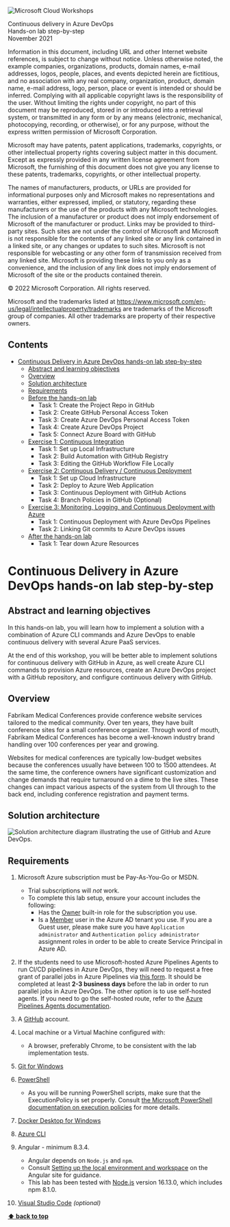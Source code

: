 ![Microsoft Cloud Workshops](https://github.com/Microsoft/MCW-Template-Cloud-Workshop/raw/main/Media/ms-cloud-workshop.png "Microsoft Cloud Workshops")

<div class="MCWHeader1">
Continuous delivery in Azure DevOps
</div>

<div class="MCWHeader2">
Hands-on lab step-by-step
</div>

<div class="MCWHeader3">
November 2021
</div>

Information in this document, including URL and other Internet website references, is subject to change without notice. Unless otherwise noted, the example companies, organizations, products, domain names, e-mail addresses, logos, people, places, and events depicted herein are fictitious, and no association with any real company, organization, product, domain name, e-mail address, logo, person, place or event is intended or should be inferred. Complying with all applicable copyright laws is the responsibility of the user. Without limiting the rights under copyright, no part of this document may be reproduced, stored in or introduced into a retrieval system, or transmitted in any form or by any means (electronic, mechanical, photocopying, recording, or otherwise), or for any purpose, without the express written permission of Microsoft Corporation.

Microsoft may have patents, patent applications, trademarks, copyrights, or other intellectual property rights covering subject matter in this document. Except as expressly provided in any written license agreement from Microsoft, the furnishing of this document does not give you any license to these patents, trademarks, copyrights, or other intellectual property.

The names of manufacturers, products, or URLs are provided for informational purposes only and Microsoft makes no representations and warranties, either expressed, implied, or statutory, regarding these manufacturers or the use of the products with any Microsoft technologies. The inclusion of a manufacturer or product does not imply endorsement of Microsoft of the manufacturer or product. Links may be provided to third-party sites. Such sites are not under the control of Microsoft and Microsoft is not responsible for the contents of any linked site or any link contained in a linked site, or any changes or updates to such sites. Microsoft is not responsible for webcasting or any other form of transmission received from any linked site. Microsoft is providing these links to you only as a convenience, and the inclusion of any link does not imply endorsement of Microsoft of the site or the products contained therein.

© 2022 Microsoft Corporation. All rights reserved.

Microsoft and the trademarks listed at <https://www.microsoft.com/en-us/legal/intellectualproperty/trademarks> are trademarks of the Microsoft group of companies. All other trademarks are property of their respective owners.

## Contents

<!-- TOC -->

- [Continuous Delivery in Azure DevOps hands-on lab step-by-step](#continuous-delivery-in-azure-devops-hands-on-lab-step-by-step)
  - [Abstract and learning objectives](#abstract-and-learning-objectives)
  - [Overview](#overview)
  - [Solution architecture](#solution-architecture)
  - [Requirements](#requirements)
  - [Before the hands-on lab](content/Before%20the%20HOL.md)
    - Task 1: Create the Project Repo in GitHub
    - Task 2: Create GitHub Personal Access Token
    - Task 3: Create Azure DevOps Personal Access Token
    - Task 4: Create Azure DevOps Project
    - Task 5: Connect Azure Board with GitHub
  - [Exercise 1: Continuous Integration](content/Exercise%201%20-%20Continuous%20Integration.md)
    - Task 1: Set up Local Infrastructure
    - Task 2: Build Automation with GitHub Registry
    - Task 3: Editing the GitHub Workflow File Locally
  - [Exercise 2: Continuous Delivery / Continuous Deployment](content/Exercise%202%20-%20Continuous%20Delivery%20-%20Continuous%20Deployment.md)
    - Task 1: Set up Cloud Infrastructure
    - Task 2: Deploy to Azure Web Application
    - Task 3: Continuous Deployment with GitHub Actions
    - Task 4: Branch Policies in GitHub (Optional)
  - [Exercise 3: Monitoring, Logging, and Continuous Deployment with Azure](content/Exercise%203%20-%20Continuous%20Deployment%20with%20Azure%20DevOps.md)
    - Task 1: Continuous Deployment with Azure DevOps Pipelines
    - Task 2: Linking Git commits to Azure DevOps issues
  - [After the hands-on lab](content/After%20the%20HOL.md)
    - Task 1: Tear down Azure Resources
  
<!-- /TOC -->

# Continuous Delivery in Azure DevOps hands-on lab step-by-step

## Abstract and learning objectives

In this hands-on lab, you will learn how to implement a solution with a combination of Azure CLI commands and Azure DevOps to enable continuous delivery with several Azure PaaS services.

At the end of this workshop, you will be better able to implement solutions for continuous delivery with GitHub in Azure, as well create Azure CLI commands to provision Azure resources, create an Azure DevOps project with a GitHub repository, and configure continuous delivery with GitHub.

## Overview

Fabrikam Medical Conferences provide conference website services tailored to the medical community. Over ten years, they have built conference sites for a small conference organizer. Through word of mouth, Fabrikam Medical Conferences has become a well-known industry brand handling over 100 conferences per year and growing.

Websites for medical conferences are typically low-budget websites because the conferences usually have between 100 to 1500 attendees. At the same time, the conference owners have significant customization and change demands that require turnaround on a dime to the live sites. These changes can impact various aspects of the system from UI through to the back end, including conference registration and payment terms.

## Solution architecture

![Solution architecture diagram illustrating the use of GitHub and Azure DevOps.](media/diagram.png "Desired solution architecture")

## Requirements

1. Microsoft Azure subscription must be Pay-As-You-Go or MSDN.
   - Trial subscriptions will _not_ work.
   - To complete this lab setup, ensure your account includes the following:
     - Has the [Owner](https://docs.microsoft.com/azure/role-based-access-control/built-in-roles#owner) built-in role for the subscription you use.
     - Is a [Member](https://docs.microsoft.com/azure/active-directory/fundamentals/users-default-permissions#member-and-guest-users) user in the Azure AD tenant you use. If you are a Guest user, please make sure you have `Application administrator` and `Authentication policy administrator` assignment roles in order to be able to create Service Principal in Azure AD.

2. If the students need to use Microsoft-hosted Azure Pipelines Agents to run CI/CD pipelines in Azure DevOps, they will need to request a free grant of parallel jobs in Azure Pipelines via [this form](https://aka.ms/azpipelines-parallelism-request). It should be completed at least **2-3 business days** before the lab in order to run parallel jobs in Azure DevOps. The other option is to use self-hosted agents. If you need to go the self-hosted route, refer to the [Azure Pipelines Agents documentation](https://docs.microsoft.com/en-us/azure/devops/pipelines/agents/agents?view=azure-devops&tabs=browser).

3. A [GitHub](https://github.com) account.

4. Local machine or a Virtual Machine configured with:

    - A browser, preferably Chrome, to be consistent with the lab implementation tests.

5. [Git for Windows](https://gitforwindows.org/)

6. [PowerShell](https://docs.microsoft.com/en-us/powershell/scripting/install/installing-powershell?view=powershell-7)

    - As you will be running PowerShell scripts, make sure that the ExecutionPolicy is set properly. Consult [the Microsoft PowerShell documentation on execution policies](https://docs.microsoft.com/powershell/module/microsoft.powershell.core/about/about_execution_policies) for more details.

7. [Docker Desktop for Windows](https://docs.docker.com/desktop/windows/install/)

8. [Azure CLI](https://docs.microsoft.com/en-us/cli/azure/install-azure-cli)

9. Angular - minimum 8.3.4.

    - Angular depends on `Node.js` and `npm`.
    - Consult [Setting up the local environment and workspace](https://angular.io/guide/setup-local) on the Angular site for guidance.
    - This lab has been tested with [Node.js](https://nodejs.org/en/download/) version 16.13.0, which includes npm 8.1.0.

10. [Visual Studio Code](https://code.visualstudio.com/download) *(optional)*

**[⬆ back to top](#contents)**